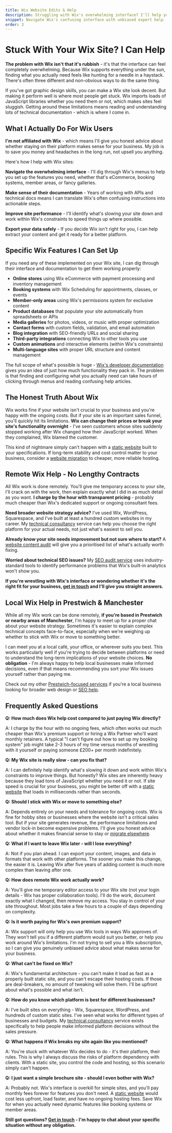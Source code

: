 ```yaml
---
title: Wix Website Edits & Help
description: Struggling with Wix's overwhelming interface? I'll help you navigate the complex features without the marketing fluff or vendor lock-in.
snippet: Navigate Wix's confusing interface with unbiased expert help
order: 3
---
```


# Stuck With Your Wix Site? I Can Help

**The problem with Wix isn't that it's rubbish** - it's that the interface can feel completely overwhelming. Because Wix supports everything under the sun, finding what you actually need feels like hunting for a needle in a haystack. There's often three different and non-obvious ways to do the same thing.

If you've got graphic design skills, you can make a Wix site look decent. But making it perform well is where most people get stuck. Wix imports loads of JavaScript libraries whether you need them or not, which makes sites feel sluggish. Getting around these limitations means reading and understanding lots of technical documentation - which is where I come in.

## What I Actually Do For Wix Users

**I'm not affiliated with Wix** - which means I'll give you honest advice about whether staying on their platform makes sense for your business. My job is to save you money and headaches in the long run, not upsell you anything.

Here's how I help with Wix sites:

**Navigate the overwhelming interface** - I'll dig through Wix's menus to help you set up the features you need, whether that's eCommerce, booking systems, member areas, or fancy galleries.

**Make sense of their documentation** - Years of working with APIs and technical docs means I can translate Wix's often confusing instructions into actionable steps.

**Improve site performance** - I'll identify what's slowing your site down and work within Wix's constraints to speed things up where possible.

**Export your data safely** - If you decide Wix isn't right for you, I can help extract your content and get it ready for a better platform.

## Specific Wix Features I Can Set Up

If you need any of these implemented on your Wix site, I can dig through their interface and documentation to get them working properly:

- **Online stores** using Wix eCommerce with payment processing and inventory management
- **Booking systems** with Wix Scheduling for appointments, classes, or events
- **Member-only areas** using Wix's permissions system for exclusive content
- **Product databases** that populate your site automatically from spreadsheets or APIs
- **Media galleries** for photos, videos, or music with proper optimization
- **Contact forms** with custom fields, validation, and email automation
- **Blog integration** with SEO-friendly URLs and social sharing
- **Third-party integrations** connecting Wix to other tools you use
- **Custom animations** and interactive elements (within Wix's constraints)
- **Multi-language sites** with proper URL structure and content management

The full scope of what's possible is huge - [Wix's developer documentation](https://dev.wix.com/) gives you an idea of just how much functionality they pack in. The problem is that finding and configuring what you actually need can take hours of clicking through menus and reading confusing help articles.

## The Honest Truth About Wix

Wix works fine if your website isn't crucial to your business and you're happy with the ongoing costs. But if your site is an important sales funnel, you'll quickly hit its limitations. **Wix can change their prices or break your site's functionality overnight** - I've seen customers whose sites suddenly stopped working after Wix changed how their JavaScript worked. When they complained, Wix blamed the customer.

This kind of nightmare simply can't happen with a [static website](/services/static-websites) built to your specifications. If long-term stability and cost control matter to your business, consider a [website migration](/services/website-migrations) to cheaper, more reliable hosting.

## Remote Wix Help - No Lengthy Contracts

All Wix work is done remotely. You'll give me temporary access to your site, I'll crack on with the work, then explain exactly what I did in as much detail as you want. **I charge by the hour with transparent pricing** - probably much cheaper than Wix's dedicated support or ongoing consultant fees.

**Need broader website strategy advice?** I've used Wix, WordPress, Squarespace, and I've built at least a hundred custom websites in my career. My [technical consultancy](/services/technical-advice) service can help you choose the right platform for your actual needs, not just what's easiest to sell you.

**Already know your site needs improvement but not sure where to start?** A [website content audit](/services/website-content-advice) will give you a prioritised list of what's actually worth fixing.

**Worried about technical SEO issues?** My [SEO audit service](/services/seo-audits/) uses industry-standard tools to identify performance problems that Wix's built-in analytics won't show you.

**If you're wrestling with Wix's interface or wondering whether it's the right fit for your business, [get in touch](/contact/) and I'll give you straight answers.**

## Local Wix Help in Prestwich & Manchester

While all my Wix work can be done remotely, **if you're based in Prestwich or nearby areas of Manchester**, I'm happy to meet up for a proper chat about your website strategy. Sometimes it's easier to explain complex technical concepts face-to-face, especially when we're weighing up whether to stick with Wix or move to something better.

I can meet you at a local café, your office, or wherever suits you best. This works particularly well if you're trying to decide between platforms or need to understand the long-term implications of your website choices. **No obligation** - I'm always happy to help local businesses make informed decisions, even if that means recommending you sort your Wix issues yourself rather than paying me.

Check out my other [Prestwich-focused services](/prestwich/) if you're a local business looking for broader web design or [SEO help](/prestwich/search-engine-optimisation/).

## Frequently Asked Questions

**Q: How much does Wix help cost compared to just paying Wix directly?**

A: I charge by the hour with no ongoing fees, which often works out much cheaper than Wix's premium support or hiring a Wix Partner who'll want monthly retainers. A typical "I can't figure out how to set up my booking system" job might take 2-3 hours of my time versus months of wrestling with it yourself or paying someone £200+ per month indefinitely.

**Q: My Wix site is really slow - can you fix that?**

A: I can definitely help identify what's slowing it down and work within Wix's constraints to improve things. But honestly? Wix sites are inherently heavy because they load tons of JavaScript whether you need it or not. If site speed is crucial for your business, you might be better off with a [static website](/services/static-websites) that loads in milliseconds rather than seconds.

**Q: Should I stick with Wix or move to something else?**

A: Depends entirely on your needs and tolerance for ongoing costs. Wix is fine for hobby sites or businesses where the website isn't a critical sales tool. But if your site generates revenue, the performance limitations and vendor lock-in become expensive problems. I'll give you honest advice about whether it makes financial sense to stay or [migrate elsewhere](/services/website-migrations).

**Q: What if I want to leave Wix later - will I lose everything?**

A: Not if you plan ahead. I can export your content, images, and data in formats that work with other platforms. The sooner you make this change, the easier it is. Leaving Wix after five years of adding content is much more complex than leaving after one.

**Q: How does remote Wix work actually work?**

A: You'll give me temporary editor access to your Wix site (not your login details - Wix has proper collaboration tools). I'll do the work, document exactly what I changed, then remove my access. You stay in control of your site throughout. Most jobs take a few hours to a couple of days depending on complexity.

**Q: Is it worth paying for Wix's own premium support?**

A: Wix support will only help you use Wix tools in ways Wix approves of. They won't tell you if a different platform would suit you better, or help you work around Wix's limitations. I'm not trying to sell you a Wix subscription, so I can give you genuinely unbiased advice about what makes sense for your business.

**Q: What can't be fixed on Wix?**

A: Wix's fundamental architecture - you can't make it load as fast as a properly built static site, and you can't escape their hosting costs. If those are deal-breakers, no amount of tweaking will solve them. I'll be upfront about what's possible and what isn't.

**Q: How do you know which platform is best for different businesses?**

A: I've built sites on everything - Wix, Squarespace, WordPress, and hundreds of custom static sites. I've seen what works for different types of businesses and budgets. My [technical consultancy](/services/technical-advice) service exists specifically to help people make informed platform decisions without the sales pressure.

**Q: What happens if Wix breaks my site again like you mentioned?**

A: You're stuck with whatever Wix decides to do - it's their platform, their rules. This is why I always discuss the risks of platform dependency with clients. With a static site, you control the code and hosting, so this scenario simply can't happen.

**Q: I just want a simple brochure site - should I even bother with Wix?**

A: Probably not. Wix's interface is overkill for simple sites, and you'll pay monthly fees forever for features you don't need. A [static website](/services/static-websites) would cost less upfront, load faster, and have no ongoing hosting fees. Save Wix for when you actually need dynamic features like booking systems or member areas.

**Still got questions? [Get in touch](/contact/) - I'm happy to chat about your specific situation without any obligation.**
